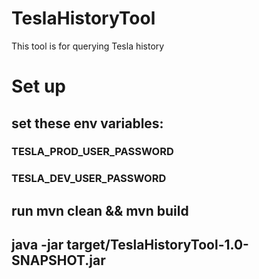 # TeslaHistoryTool
This tool is for querying Tesla history

# Set up

## set these env variables:
### TESLA_PROD_USER_PASSWORD
### TESLA_DEV_USER_PASSWORD

## run mvn clean && mvn build

## java -jar target/TeslaHistoryTool-1.0-SNAPSHOT.jar
